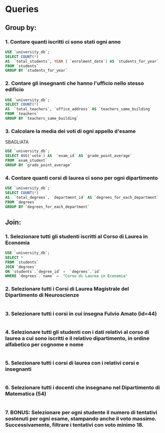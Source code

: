 # Queries
## Group by:
### 1. Contare quanti iscritti ci sono stati ogni anno
``` sql
USE `university_db`;
SELECT COUNT(*)
AS  `total_students`, YEAR ( `enrolment_date`) AS `students_for_year`
FROM `students` 
GROUP BY `students_for_year`
```
### 2. Contare gli insegnanti che hanno l'ufficio nello stesso edificio 
``` sql
USE `university_db`;
SELECT COUNT(*)
AS  `total_teachers`, `office_address` AS `teachers_same_building`
FROM `teachers`
GROUP BY `teachers_same_building`

``` 

### 3. Calcolare la media dei voti di ogni appello d'esame 
SBAGLIATA
``` sql
USE `university_db`;
SELECT AVG(`vote`) AS  `exam_id` AS `grade_point_average`
FROM `exam_student`
GROUP BY `grade_point_average`
``` 
### 4. Contare quanti corsi di laurea ci sono per ogni dipartimento
``` sql
USE `university_db`;
SELECT COUNT(*)
AS  `total_degrees`, `department_id` AS `degrees_for_each_department`
FROM `degrees`
GROUP BY `degrees_for_each_department`

``` 

## Join:
### 1. Selezionare tutti gli studenti iscritti al Corso di Laurea in Economia
``` sql
USE `university_db`;
SELECT *
FROM `students`
JOIN `degrees`
ON `students`.`degree_id` =  `degrees`.`id`
WHERE `degrees`.`name` =  "Corso di Laurea in Economia"

``` 
### 2. Selezionare tutti i Corsi di Laurea Magistrale del Dipartimento di Neuroscienze
 ``` sql

``` 
### 3. Selezionare tutti i corsi in cui insegna Fulvio Amato (id=44)
 ``` sql

``` 
### 4. Selezionare tutti gli studenti con i dati relativi al corso di laurea a cui sono iscritti e il relativo dipartimento, in ordine alfabetico per cognome e nome 
 ``` sql

``` 
### 5. Selezionare tutti i corsi di laurea con i relativi corsi e insegnanti
``` sql

``` 
### 6. Selezionare tutti i docenti che insegnano nel Dipartimento di Matematica (54)
 ``` sql

``` 

### 7. BONUS: Selezionare per ogni studente il numero di tentativi sostenuti per ogni esame, stampando anche il voto massimo. Successivamente, filtrare i tentativi con voto minimo 18.

